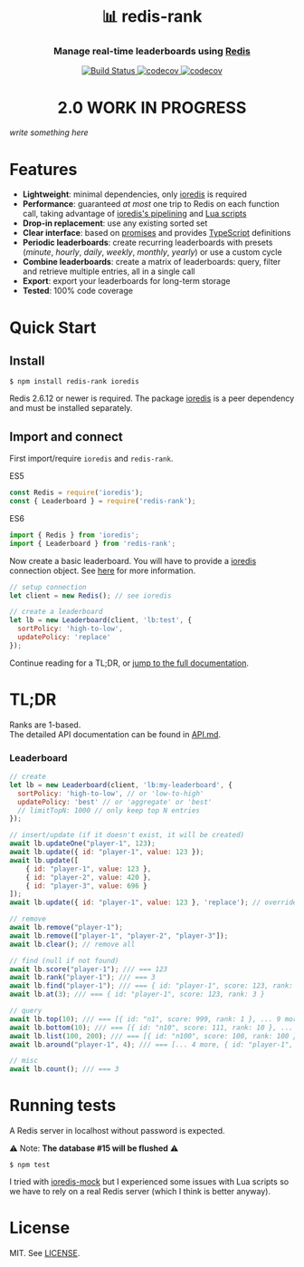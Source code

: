 
<h1 align="center" style="border-bottom: none">📊 redis-rank</h1>
<h3 align="center">Manage real-time leaderboards using <a href="https://redis.io">Redis</a></h3>

<p align="center">
  <a href="https://travis-ci.org/mlomb/redis-rank">
    <img alt="Build Status" src="https://travis-ci.org/mlomb/redis-rank.svg?branch=master">
  </a>
  <a href="https://codecov.io/gh/mlomb/redis-rank">
    <img alt="codecov" src="https://codecov.io/gh/mlomb/redis-rank/branch/master/graph/badge.svg">
  </a>
  <a href="https://www.npmjs.com/package/redis-rank">
    <img alt="codecov" src="https://img.shields.io/npm/v/redis-rank">
  </a>
</p>

<h1 align="center">2.0 WORK IN PROGRESS</h1>

*write something here*

# Features
* **Lightweight**: minimal dependencies, only [ioredis](https://github.com/luin/ioredis) is required
* **Performance**: guaranteed _at most_ one trip to Redis on each function call, taking advantage of [ioredis's pipelining](https://github.com/luin/ioredis#pipelining) and [Lua scripts](https://redis.io/commands/eval)
* **Drop-in replacement**: use any existing sorted set
* **Clear interface**: based on [promises](https://developer.mozilla.org/docs/Web/JavaScript/Reference/Global_Objects/Promise) and provides [TypeScript](https://www.typescriptlang.org) definitions
* **Periodic leaderboards**: create recurring leaderboards with presets (_minute_, _hourly_, _daily_, _weekly_, _monthly_, _yearly_) or use a custom cycle
* **Combine leaderboards**: create a matrix of leaderboards: query, filter and retrieve multiple entries, all in a single call
* **Export**: export your leaderboards for long-term storage
* **Tested**: 100% code coverage

# Quick Start

## Install

```shell
$ npm install redis-rank ioredis
```

Redis 2.6.12 or newer is required. The package [ioredis](https://www.npmjs.com/package/ioredis) is a peer dependency and must be installed separately.

## Import and connect

First import/require `ioredis` and `redis-rank`.

ES5
```javascript
const Redis = require('ioredis');
const { Leaderboard } = require('redis-rank');
```
ES6
```javascript
import { Redis } from 'ioredis';
import { Leaderboard } from 'redis-rank';
```

Now create a basic leaderboard.
You will have to provide a [ioredis](https://github.com/luin/ioredis) connection object.
See [here](https://github.com/luin/ioredis#connect-to-redis) for more information.

```javascript
// setup connection
let client = new Redis(); // see ioredis

// create a leaderboard
let lb = new Leaderboard(client, 'lb:test', {
  sortPolicy: 'high-to-low',
  updatePolicy: 'replace'
});
```

Continue reading for a TL;DR, or [jump to the full documentation](API.md).

# TL;DR

Ranks are 1-based.  
The detailed API documentation can be found in [API.md](API.md).

### Leaderboard

```javascript
// create
let lb = new Leaderboard(client, 'lb:my-leaderboard', {
  sortPolicy: 'high-to-low', // or 'low-to-high'
  updatePolicy: 'best' // or 'aggregate' or 'best'
  // limitTopN: 1000 // only keep top N entries
});

// insert/update (if it doesn't exist, it will be created)
await lb.updateOne("player-1", 123);
await lb.update({ id: "player-1", value: 123 });
await lb.update([
    { id: "player-1", value: 123 },
    { id: "player-2", value: 420 },
    { id: "player-3", value: 696 }
]);
await lb.update({ id: "player-1", value: 123 }, 'replace'); // override the default update policy

// remove
await lb.remove("player-1");
await lb.remove(["player-1", "player-2", "player-3"]);
await lb.clear(); // remove all

// find (null if not found)
await lb.score("player-1"); /// === 123
await lb.rank("player-1"); /// === 3
await lb.find("player-1"); /// === { id: "player-1", score: 123, rank: 3 }
await lb.at(3); /// === { id: "player-1", score: 123, rank: 3 }

// query
await lb.top(10); /// === [{ id: "n1", score: 999, rank: 1 }, ... 9 more]
await lb.bottom(10); /// === [{ id: "n10", score: 111, rank: 10 }, ... 9 more]
await lb.list(100, 200); /// === [{ id: "n100", score: 100, rank: 100 }, ... 100 more]
await lb.around("player-1", 4); /// === [... 4 more, { id: "player-1", score: 100, rank: 5 }, ... 4 more]

// misc
await lb.count(); /// === 3
```

# Running tests

A Redis server in localhost without password is expected.

⚠️ Note: **The database #15 will be flushed** ⚠️

```shell
$ npm test
```

I tried with [ioredis-mock](https://www.npmjs.com/package/ioredis-mock) but I experienced some issues with Lua scripts so we have to rely on a real Redis server (which I think is better anyway).

# License

MIT. See [LICENSE](LICENSE).
